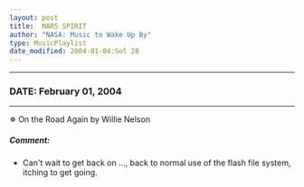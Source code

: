 ```yaml
---
layout: post
title:  MARS SPIRIT
author: "NASA: Music to Wake Up By"
type: MusicPlaylist
date_modified: 2004-01-04:Sol 28
---
```


----
### DATE: February 01, 2004
----
✵ On the Road Again by Willie Nelson

##### Comment:
* Can't wait to get back on ..., back to normal use of the flash file system, itching to get going.
